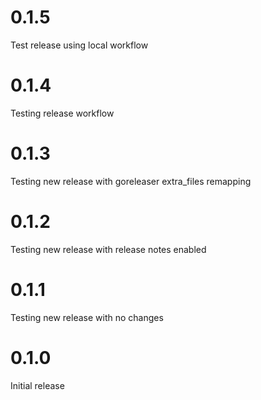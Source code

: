 # 0.1.5

Test release using local workflow

# 0.1.4

Testing release workflow
# 0.1.3

Testing new release with goreleaser extra_files remapping

# 0.1.2

Testing new release with release notes enabled

# 0.1.1

Testing new release with no changes

# 0.1.0

Initial release
